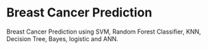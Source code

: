 # Breast Cancer Prediction

Breast Cancer Prediction using SVM, Random Forest Classifier, KNN, Decision Tree, Bayes, logistic and ANN.
